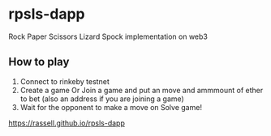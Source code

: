 # rpsls-dapp
Rock Paper Scissors Lizard Spock implementation on web3

## How to play

1. Connect to rinkeby testnet
2. Create a game Or Join a game and put an move and ammmount of ether to bet (also an address if you are joining a game)
3. Wait for the opponent to make a move on Solve game!

https://rassell.github.io/rpsls-dapp

